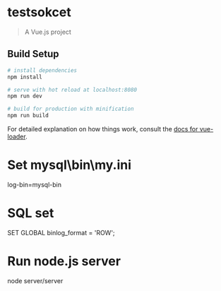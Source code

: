 # testsokcet

> A Vue.js project

## Build Setup

``` bash
# install dependencies
npm install

# serve with hot reload at localhost:8080
npm run dev

# build for production with minification
npm run build
```

For detailed explanation on how things work, consult the [docs for vue-loader](http://vuejs.github.io/vue-loader).

# Set mysql\bin\my.ini
log-bin=mysql-bin

# SQL set
SET GLOBAL binlog_format = 'ROW';

# Run node.js server
node server/server
